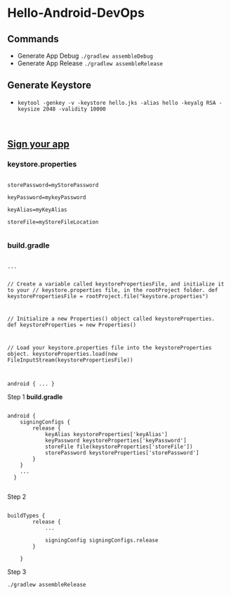 # Hello-Android-DevOps

<h2>Commands</h2>
<ul>
    <li>Generate App Debug <code>./gradlew assembleDebug</code></li>
    <li>Generate App Release <code>./gradlew assembleRelease</code></li>
</ul>

<h2>Generate Keystore</h2>
<ul>
    <li><code>keytool -genkey -v -keystore hello.jks -alias hello -keyalg RSA -keysize 2048 -validity 10000</code></li>
</ul>

<br/>
<h2><bold><a href="https://developer.android.com/studio/publish/app-signing">Sign your app</a></bold></h2>

<h3><b>keystore.properties</b></h3>
<code>
storePassword=myStorePassword</br>
keyPassword=mykeyPassword</br>
keyAlias=myKeyAlias</br>
storeFile=myStoreFileLocation</br>
</code>
<h3><b>build.gradle</b></h3>
<code>
...

// Create a variable called keystorePropertiesFile, and initialize it to your
// keystore.properties file, in the rootProject folder.
def keystorePropertiesFile = rootProject.file("keystore.properties")

// Initialize a new Properties() object called keystoreProperties.
def keystoreProperties = new Properties()

// Load your keystore.properties file into the keystoreProperties object.
keystoreProperties.load(new FileInputStream(keystorePropertiesFile))

android {
    ...
}
</code>
<p>Step 1 <b>build.gradle</b></p>
<code>
android {
    signingConfigs {
        release {
            keyAlias keystoreProperties['keyAlias']
            keyPassword keystoreProperties['keyPassword']
            storeFile file(keystoreProperties['storeFile'])
            storePassword keystoreProperties['storePassword']
        }
    }
    ...
  }
  </code>

<p>Step 2</p>
<code>
buildTypes {
        release {
            ... <br/>
            signingConfig signingConfigs.release
        }<br/>
    }
</code>
<p>Step 3</p>
<code>./gradlew assembleRelease</code>